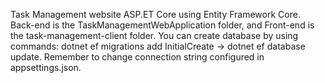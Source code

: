 Task Management website ASP.ET Core using Entity Framework Core. Back-end is the TaskManagementWebApplication folder, and Front-end is the task-management-client folder.
You can create database by using commands: dotnet ef migrations add InitialCreate -> dotnet ef database update.
Remember to change connection string configured in appsettings.json.
